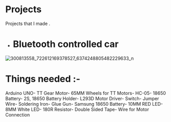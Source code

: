# Projects
Projects that I made .
- # Bluetooth controlled car
![300813558_722612169378527_6374248805482229633_n](https://user-images.githubusercontent.com/115597382/216137290-91c13bff-7e4c-4471-8068-34a6b49c4f69.jpg)
# Things needed :-
Arduino UNO-
TT Gear Motor-
65MM Wheels for TT Motors-
HC-05-
18650 Battery-
2S, 18650 Battery Holder-
L293D Motor Driver-
Switch-
Jumper Wire-
Soldering Iron-
Glue Gun-
Samsung 18650 Battery-
10MM RED LED-
8MM White LED-
180R Resistor-
Double Sided Tape-
Wire for Motor Connection
